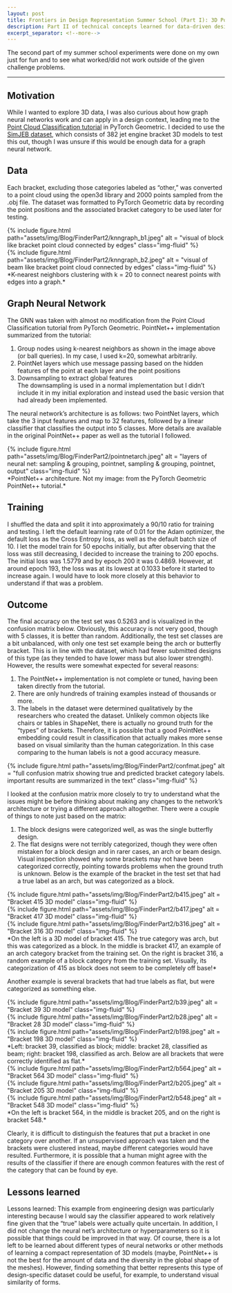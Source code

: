 ```yaml
---
layout: post
title: Frontiers in Design Representation Summer School (Part I): 3D Point Cloud Classification using Graph Neural Networks
description: Part II of technical concepts learned for data-driven design
excerpt_separator: <!--more-->
---
```

The second part of my summer school experiments were done on my own just for fun and to see what worked/did not work outside of the given challenge problems.
<!--more-->

---

## Motivation
While I wanted to explore 3D data, I was also curious about how graph neural networks work and can apply in a design context, leading me to the [Point Cloud Classification tutorial](https://colab.research.google.com/drive/1D45E5bUK3gQ40YpZo65ozs7hg5l-eo_U?usp=sharing) in PyTorch Geometric. I decided to use the [SimJEB dataset](https://simjeb.github.io/), which consists of 382 jet engine bracket 3D models to test this out, though I was unsure if this would be enough data for a graph neural network. 

## Data
Each bracket, excluding those categories labeled as “other,” was converted to a point cloud using the open3d library and 2000 points sampled from the .obj file. The dataset was formatted to PyTorch Geometric data by recording the point positions and the associated bracket category to be used later for testing.

<div class="row">
    <div class="col-sm-6 mt-3 mt-md-0">
        {% include figure.html path="assets/img/Blog/FinderPart2/knngraph_b1.jpeg" alt = "visual of block like bracket point cloud connected by edges"  class="img-fluid" %}
    </div>
    <div class="col-sm-6 mt-3 mt-md-0">
        {% include figure.html path="assets/img/Blog/FinderPart2/knngraph_b2.jpeg" alt = "visual of beam like bracket point cloud connected by edges" class="img-fluid" %}
    </div>
</div>
<div class="caption">
    *K-nearest neighbors clustering with k = 20 to connect nearest points with edges into a graph.*  
</div>

## Graph Neural Network
The GNN was taken with almost no modification from the Point Cloud Classification tutorial from PyTorch Geometric. PointNet++ implementation summarized from the tutorial:  
1. Group nodes using k-nearest neighbors as shown in the image above (or ball queries). In my case, I used k=20, somewhat arbitrarily. 
2. PointNet layers which use message passing based on the hidden features of the point at each layer and the point positions
3. Downsampling to extract global features  
The downsampling is used in a normal implementation but I didn’t include it in my initial exploration and instead used the basic version that had already been implemented.

The neural network’s architecture is as follows: two PointNet layers, which take the 3 input features and map to 32 features, followed by a linear classifier that classifies the output into 5 classes. More details are available in the original PointNet++ paper as well as the tutorial I followed.

<div class="row">
    <div class="col-sm mt-3 mt-md-0">
        {% include figure.html path="assets/img/Blog/FinderPart2/pointnetarch.jpeg" alt = "layers of neural net: sampling & grouping, pointnet, sampling & grouping, pointnet, output" class="img-fluid" %}
    </div>
</div>
<div class="caption">
    *PointNet++ architecture. Not my image: from the PyTorch Geometric PointNet++ tutorial.*  
</div>

## Training
I shuffled the data and split it into approximately a 90/10 ratio for training and testing. I left the default learning rate of 0.01 for the Adam optimizer, the default loss as the Cross Entropy loss, as well as the default batch size of 10. I let the model train for 50 epochs initially, but after observing that the loss was still decreasing, I decided to increase the training to 200 epochs. The initial loss was 1.5779 and by epoch 200 it was 0.4869. However, at around epoch 193, the loss was at its lowest at 0.1033 before it started to increase again. I would have to look more closely at this behavior to understand if that was a problem. 

## Outcome
The final accuracy on the test set was 0.5263 and is visualized in the confusion matrix below. Obviously, this accuracy is not very good, though with 5 classes, it is better than random. Additionally, the test set classes are a bit unbalanced, with only one test set example being the arch or butterfly bracket. This is in line with the dataset, which had fewer submitted designs of this type (as they tended to have lower mass but also lower strength). However, the results were somewhat expected for several reasons:  
1. The PointNet++ implementation is not complete or tuned, having been taken directly from the tutorial. 
2. There are only hundreds of training examples instead of thousands or more. 
3. The labels in the dataset were determined qualitatively by the researchers who created the dataset. Unlikely common objects like chairs or tables in ShapeNet, there is actually no ground truth for the “types” of brackets. Therefore, it is possible that a good PointNet++ embedding could result in classification that actually makes more sense based on visual similarity than the human categorization. In this case comparing to the human labels is not a good accuracy measure.

<div class="row">
    <div class="col-sm mt-3 mt-md-0">
        {% include figure.html path="assets/img/Blog/FinderPart2/confmat.jpeg" alt = "full confusion matrix showing true and predicted bracket category labels. important results are summarized in the text"  class="img-fluid" %}
    </div>
</div>

I looked at the confusion matrix more closely to try to understand what the issues might be before thinking about making any changes to the network’s architecture or trying a different approach altogether. There were a couple of things to note just based on the matrix:  
1. The block designs were categorized well, as was the single butterfly design.
2. The flat designs were not terribly categorized, though they were often mistaken for a block design and in rarer cases, an arch or beam design.  
Visual inspection showed why some brackets may not have been categorized correctly, pointing towards problems when the ground truth is unknown. Below is the example of the bracket in the test set that had a true label as an arch, but was categorized as a block.

<div class="row">
    <div class="col-sm-6 mt-3 mt-md-0">
        {% include figure.html path="assets/img/Blog/FinderPart2/b415.jpeg" alt = "Bracket 415 3D model"  class="img-fluid" %}
    </div>
    <div class="col-sm-6 mt-3 mt-md-0">
        {% include figure.html path="assets/img/Blog/FinderPart2/b417.jpeg" alt = "Bracket 417 3D model"  class="img-fluid" %}
    </div>
    <div class="col-sm-6 mt-3 mt-md-0">
        {% include figure.html path="assets/img/Blog/FinderPart2/b316.jpeg" alt = "Bracket 316 3D model"  class="img-fluid" %}
    </div>
</div>
<div class="caption">
    *On the left is a 3D model of bracket 415. The true category was arch, but this was categorized as a block. In the middle is bracket 417, an example of an arch category bracket from the training set. On the right is bracket 316, a random example of a block category from the training set. Visually, its categorization of 415 as block does not seem to be completely off base!*
</div>

Another example is several brackets that had true labels as flat, but were categorized as something else. 

<div class="row">
    <div class="col-sm-6 mt-3 mt-md-0">
        {% include figure.html path="assets/img/Blog/FinderPart2/b39.jpeg" alt = "Bracket 39 3D model"  class="img-fluid" %}
    </div>
    <div class="col-sm-6 mt-3 mt-md-0">
        {% include figure.html path="assets/img/Blog/FinderPart2/b28.jpeg" alt = "Bracket 28 3D model"  class="img-fluid" %}
    </div>
    <div class="col-sm-6 mt-3 mt-md-0">
        {% include figure.html path="assets/img/Blog/FinderPart2/b198.jpeg" alt = "Bracket 198 3D model"  class="img-fluid" %}
    </div>
</div>
<div class="caption">
    *Left: bracket 39, classified as block; middle: bracket 28, classified as beam; right: bracket 198, classified as arch. Below are all brackets that were correctly identified as flat.*
</div>

<div class="row">
    <div class="col-sm-6 mt-3 mt-md-0">
        {% include figure.html path="assets/img/Blog/FinderPart2/b564.jpeg" alt = "Bracket 564 3D model"  class="img-fluid" %}
    </div>
    <div class="col-sm-6 mt-3 mt-md-0">
        {% include figure.html path="assets/img/Blog/FinderPart2/b205.jpeg" alt = "Bracket 205 3D model"  class="img-fluid" %}
    </div>
    <div class="col-sm-6 mt-3 mt-md-0">
        {% include figure.html path="assets/img/Blog/FinderPart2/b548.jpeg" alt = "Bracket 548 3D model"  class="img-fluid" %}
    </div>
</div>
<div class="caption">
    *On the left is bracket 564, in the middle is bracket 205, and on the right is bracket 548.*
</div>

Clearly, it is difficult to distinguish the features that put a bracket in one category over another. If an unsupervised approach was taken and the brackets were clustered instead, maybe different categories would have resulted. Furthermore, it is possible that a human might agree with the results of the classifier if there are enough common features with the rest of the category that can be found by eye. 

## Lessons learned
Lessons learned: This example from engineering design was particularly interesting because I would say the classifier appeared to work relatively fine given that the “true” labels were actually quite uncertain. In addition, I did not change the neural net’s architecture or hyperparameters so it is possible that things could be improved in that way. Of course, there is a lot left to be learned about different types of neural networks or other methods of learning a compact representation of 3D models (maybe, PointNet++ is not the best for the amount of data and the diversity in the global shape of the meshes). However, finding something that better represents this type of design-specific dataset could be useful, for example, to understand visual similarity of forms.
